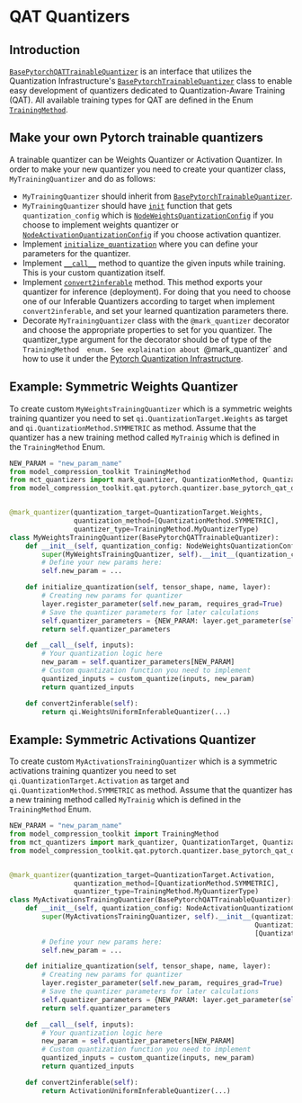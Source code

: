 # QAT Quantizers

## Introduction
[`BasePytorchQATTrainableQuantizer`](./quantizer/base_pytorch_qat_quantizer.py) is an interface that utilizes the Quantization Infrastructure's [`BasePytorchTrainableQuantizer`](../../quantizers_infrastructure/trainable_infrastructure/pytorch/base_pytorch_quantizer.py) class to  enable easy development of quantizers dedicated to Quantization-Aware Training (QAT).
All available training types for QAT are defined in the Enum [`TrainingMethod`](./quantizer/README.md).

## Make your own Pytorch trainable quantizers
A trainable quantizer can be Weights Quantizer or Activation Quantizer.
In order to make your new quantizer you need to create your quantizer class, `MyTrainingQuantizer` and do as follows:
   - `MyTrainingQuantizer` should inherit from [`BasePytorchTrainableQuantizer`](../../quantizers_infrastructure/trainable_infrastructure/pytorch/base_pytorch_quantizer.py).
   - `MyTrainingQuantizer` should have [`init`](../../quantizers_infrastructure/trainable_infrastructure/common/base_trainable_quantizer.py) function that gets `quantization_config` which is [`NodeWeightsQuantizationConfig`](../../core/common/quantization/node_quantization_config.py#L228) if you choose to implement weights quantizer or [`NodeActivationQuantizationConfig`](../../core/common/quantization/node_quantization_config.py#L63) if you choose activation quantizer.
   - Implement [`initialize_quantization`](../../quantizers_infrastructure/trainable_infrastructure/common/base_trainable_quantizer.py) where you can define your parameters for the quantizer.
   - Implement [`__call__`](../../quantizers_infrastructure/trainable_infrastructure/common/base_trainable_quantizer.py) method to quantize the given inputs while training. This is your custom quantization itself. 
   - Implement [`convert2inferable`](../../quantizers_infrastructure/trainable_infrastructure/common/base_trainable_quantizer.py) method. This method exports your quantizer for inference (deployment). For doing that you need to choose one of our Inferable Quantizers according to target when implement `convert2inferable`, and set your learned quantization parameters there. 
   - Decorate `MyTrainingQuantizer` class with the `@mark_quantizer` decorator and choose the appropriate properties to set for you quantizer. The quantizer_type argument for the decorator should be of type of the `TrainingMethod  enum. See explaination about `@mark_quantizer` and how to use it under the [Pytorch Quantization Infrastructure](../../quantizers_infrastructure/trainable_infrastructure/pytorch/README.md).
   
## Example: Symmetric Weights Quantizer
To create custom `MyWeightsTrainingQuantizer` which is a symmetric weights training quantizer you need to set
`qi.QuantizationTarget.Weights` as target and `qi.QuantizationMethod.SYMMETRIC` as method.
Assume that the quantizer has a new training method called `MyTrainig` which is defined in the `TrainingMethod` Enum.

```python
NEW_PARAM = "new_param_name"
from model_compression_toolkit TrainingMethod
from mct_quantizers import mark_quantizer, QuantizationMethod, QuantizationTarget
from model_compression_toolkit.qat.pytorch.quantizer.base_pytorch_qat_quantizer import BasePytorchQATTrainableQuantizer


@mark_quantizer(quantization_target=QuantizationTarget.Weights,
                quantization_method=[QuantizationMethod.SYMMETRIC],
                quantizer_type=TrainingMethod.MyQuantizerType)
class MyWeightsTrainingQuantizer(BasePytorchQATTrainableQuantizer):
    def __init__(self, quantization_config: NodeWeightsQuantizationConfig):
        super(MyWeightsTrainingQuantizer, self).__init__(quantization_config)
        # Define your new params here:
        self.new_param = ...

    def initialize_quantization(self, tensor_shape, name, layer):
        # Creating new params for quantizer
        layer.register_parameter(self.new_param, requires_grad=True)
        # Save the quantizer parameters for later calculations
        self.quantizer_parameters = {NEW_PARAM: layer.get_parameter(self.new_param)}
        return self.quantizer_parameters

    def __call__(self, inputs):
        # Your quantization logic here
        new_param = self.quantizer_parameters[NEW_PARAM]
        # Custom quantization function you need to implement
        quantized_inputs = custom_quantize(inputs, new_param)
        return quantized_inputs

    def convert2inferable(self):
        return qi.WeightsUniformInferableQuantizer(...)
```

## Example: Symmetric Activations Quantizer
To create custom `MyActivationsTrainingQuantizer` which is a symmetric activations training quantizer you need to set `qi.QuantizationTarget.Activation` as target and `qi.QuantizationMethod.SYMMETRIC` as method.
Assume that the quantizer has a new training method called `MyTrainig` which is defined in the `TrainingMethod` Enum.

```python
NEW_PARAM = "new_param_name"
from model_compression_toolkit import TrainingMethod
from mct_quantizers import mark_quantizer, QuantizationTarget, QuantizationMethod
from model_compression_toolkit.qat.pytorch.quantizer.base_pytorch_qat_quantizer import BasePytorchQATTrainableQuantizer


@mark_quantizer(quantization_target=QuantizationTarget.Activation,
                quantization_method=[QuantizationMethod.SYMMETRIC],
                quantizer_type=TrainingMethod.MyQuantizerType)
class MyActivationsTrainingQuantizer(BasePytorchQATTrainableQuantizer):
    def __init__(self, quantization_config: NodeActivationQuantizationConfig):
        super(MyActivationsTrainingQuantizer, self).__init__(quantization_config,
                                                             QuantizationTarget.Activation,
                                                             [QuantizationMethod.SYMMETRIC])
        # Define your new params here:
        self.new_param = ...

    def initialize_quantization(self, tensor_shape, name, layer):
        # Creating new params for quantizer
        layer.register_parameter(self.new_param, requires_grad=True)
        # Save the quantizer parameters for later calculations
        self.quantizer_parameters = {NEW_PARAM: layer.get_parameter(self.new_param)}
        return self.quantizer_parameters

    def __call__(self, inputs):
        # Your quantization logic here
        new_param = self.quantizer_parameters[NEW_PARAM]
        # Custom quantization function you need to implement
        quantized_inputs = custom_quantize(inputs, new_param)
        return quantized_inputs

    def convert2inferable(self):
        return ActivationUniformInferableQuantizer(...)
```

